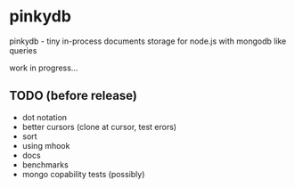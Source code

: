 # pinkydb

pinkydb - tiny in-process documents storage for node.js with mongodb like queries

work in progress...

## TODO (before release)

* dot notation
* better cursors (clone at cursor, test erors)
* sort
* using mhook
* docs
* benchmarks
* mongo copability tests (possibly)
